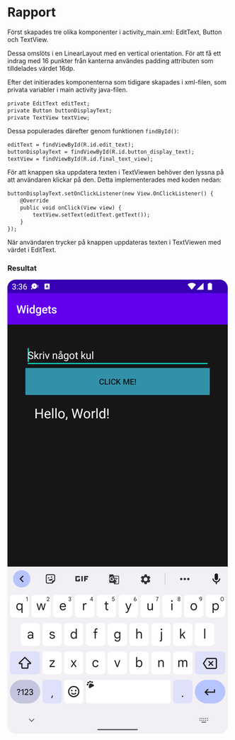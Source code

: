 
# Rapport

Först skapades tre olika komponenter i activity_main.xml: EditText, Button och TextView. 

Dessa omslöts i en LinearLayout med en vertical orientation. För att få ett indrag med 16 punkter från kanterna användes padding attributen som tilldelades värdet 16dp. 

Efter det initierades komponenterna som tidigare skapades i xml-filen, som privata variabler i main activity java-filen.

```
private EditText editText;
private Button buttonDisplayText;
private TextView textView;
```

Dessa populerades därefter genom funktionen `findById()`:

```
editText = findViewById(R.id.edit_text);
buttonDisplayText = findViewById(R.id.button_display_text);        
textView = findViewById(R.id.final_text_view);
```


För att knappen ska uppdatera texten i TextViewen behöver den lyssna på att användaren klickar på den. Detta implementerades med koden nedan: 

```
buttonDisplayText.setOnClickListener(new View.OnClickListener() {
    @Override
    public void onClick(View view) {
        textView.setText(editText.getText());
    }
});
```

När användaren trycker på knappen uppdateras texten i TextViewen med värdet i EditText.

### Resultat

![](result.png)
